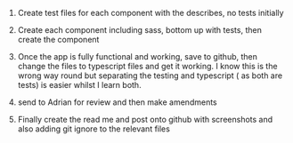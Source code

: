 1. Create test files for each component with the describes, no tests initially

2. Create each component including sass, bottom up with tests, then create the
   component

3. Once the app is fully functional and working, save to github, then change the
   files to typescript files and get it working. I know this is the wrong way
   round but separating the testing and typescript ( as both are tests) is
   easier whilst I learn both.

4. send to Adrian for review and then make amendments

5. Finally create the read me and post onto github with screenshots and also
   adding git ignore to the relevant files
